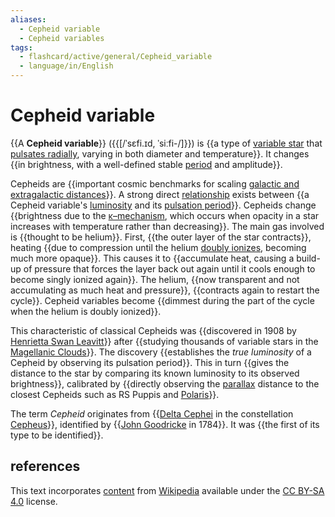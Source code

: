 ```yaml
---
aliases:
  - Cepheid variable
  - Cepheid variables
tags:
  - flashcard/active/general/Cepheid_variable
  - language/in/English
---
```


# Cepheid variable

{{A __Cepheid variable__}} ({{[/ˈsɛfi.ɪd, ˈsiːfi-/]}}) is {{a type of [variable star](variable%20star.md) that [pulsates radially](instability%20strip.md), varying in both diameter and temperature}}. It changes {{in brightness, with a well-defined stable [period](frequency.md) and amplitude}}. <!--SR:!2024-10-08,47,290!2024-10-15,53,310!2024-10-04,43,290!2024-09-29,37,290-->

Cepheids are {{important cosmic benchmarks for scaling [galactic and extragalactic distances](cosmic%20distance%20ladder.md)}}. A strong direct [relationship](period-luminosity%20relation.md) exists between {{a Cepheid variable's [luminosity](luminosity.md) and its [pulsation period](periodic%20function.md)}}. Cepheids change {{brightness due to the [κ–mechanism](kappa–mechanism.md), which occurs when opacity in a star increases with temperature rather than decreasing}}. The main gas involved is {{thought to be helium}}. First, {{the outer layer of the star contracts}}, heating {{due to compression until the helium [doubly ionizes](double%20ionization.md), becoming much more opaque}}. This causes it to {{accumulate heat, causing a build-up of pressure that forces the layer back out again until it cools enough to become singly ionized again}}. The helium, {{now transparent and not accumulating as much heat and pressure}}, {{contracts again to restart the cycle}}. Cepheid variables become {{dimmest during the part of the cycle when the helium is doubly ionized}}. <!--SR:!2024-09-23,32,270!2024-10-25,59,310!2024-09-26,35,270!2024-10-24,58,310!2024-10-23,57,310!2024-09-27,35,270!2024-09-12,23,270!2024-10-26,60,310!2024-10-29,63,310!2024-10-14,48,290-->

This characteristic of classical Cepheids was {{discovered in 1908 by [Henrietta Swan Leavitt](Henrietta%20Swan%20Leavitt.md)}} after {{studying thousands of variable stars in the [Magellanic Clouds](Magellanic%20Clouds.md)}}. The discovery {{establishes the _true luminosity_ of a Cepheid by observing its pulsation period}}. This in turn {{gives the distance to the star by comparing its known luminosity to its observed brightness}}, calibrated by {{directly observing the [parallax](parallax%20in%20astronomy.md) distance to the closest Cepheids such as RS Puppis and [Polaris](polaris.md)}}. <!--SR:!2024-09-12,16,210!2024-10-03,42,290!2024-10-05,42,290!2024-09-15,26,270!2024-09-12,24,270-->

The term _Cepheid_ originates from {{[Delta Cephei](Delta%20Cephei.md) in the constellation [Cepheus](Cepheus%20(constellation).md)}}, identified by {{[John Goodricke](John%20Goodricke.md) in 1784}}. It was {{the first of its type to be identified}}. <!--SR:!2024-11-04,55,270!2024-10-23,43,230!2024-10-23,60,310-->

## references

This text incorporates [content](https://en.wikipedia.org/wiki/Cepheid_variable) from [Wikipedia](Wikipedia.md) available under the [CC BY-SA 4.0](https://creativecommons.org/licenses/by-sa/4.0/) license.

